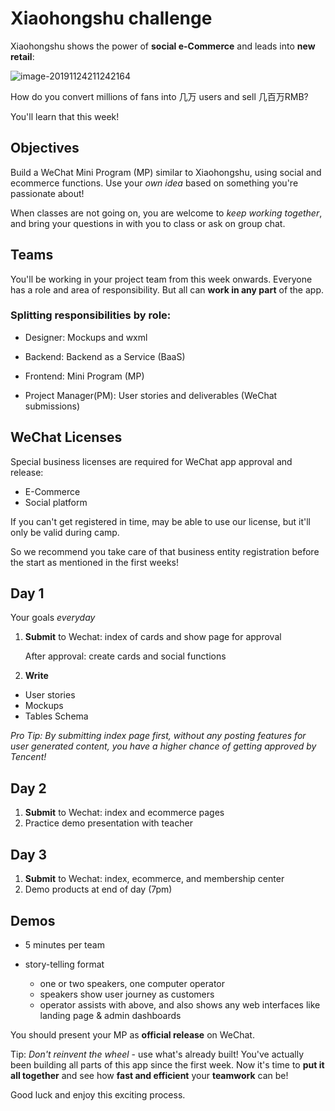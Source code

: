 # Xiaohongshu challenge

Xiaohongshu shows the power of **social e-Commerce** and leads into **new retail**:

![image-20191124211242164](https://github.com/dounan1/china-product/raw/master/06-xiaohongshu/slides/images/xiaohongshu.png)



How do you convert millions of fans into 几万 users and sell 几百万RMB?

You'll learn that this week!



## Objectives

Build a WeChat Mini Program (MP) similar to Xiaohongshu, using social and ecommerce functions. Use your *own idea* based on something you're passionate about!

When classes are not going on, you are welcome to *keep working together*, and bring your questions in with you to class or ask on group chat.



## Teams

You'll be working in your project team from this week onwards. Everyone has a role and area of responsibility. But all can **work in any part** of the app.

### Splitting responsibilities by role:

- Designer: Mockups and wxml

- Backend: Backend as a Service (BaaS)

- Frontend: Mini Program (MP)

- Project Manager(PM): User stories and deliverables (WeChat submissions)

  

## WeChat Licenses

Special business licenses are required for WeChat app approval and release:

- E-Commerce
- Social platform

If you can't get registered in time, may be able to use our license, but it'll only be valid during camp.

So we recommend you take care of that business entity registration before the start as mentioned in the first weeks!

## Day 1

Your goals *everyday*
1. **Submit** to Wechat: index of cards and show page for approval

   After approval: create cards and social functions

2. **Write**

- User stories
- Mockups
- Tables Schema

*Pro Tip: By submitting index page first, without any posting features for user generated content, you have a higher chance of getting approved by Tencent!*

## Day 2

1. **Submit** to Wechat: index and ecommerce pages
2. Practice demo presentation with teacher

## Day 3

1. **Submit** to Wechat: index, ecommerce, and membership center
2. Demo products at end of day (7pm)

## Demos

- 5 minutes per team
- story-telling format

  - one or two speakers, one computer operator
  - speakers show user journey as customers
  - operator assists with above, and also shows any web interfaces like landing page & admin dashboards 

You should present your MP as **official release** on WeChat.

Tip: *Don't reinvent the wheel* -  use what's already built! You've actually been building all parts of this app since the first week. Now it's time to **put it all together** and see how **fast and efficient** your **teamwork** can be!

Good luck and enjoy this exciting process.



